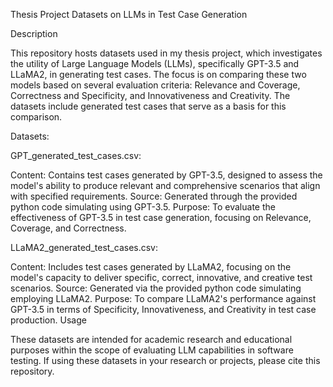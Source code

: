 Thesis Project Datasets on LLMs in Test Case Generation

Description

This repository hosts datasets used in my thesis project, which investigates the utility of Large Language Models (LLMs), specifically GPT-3.5 and LLaMA2, in generating test cases. The focus is on comparing these two models based on several evaluation criteria: Relevance and Coverage, Correctness and Specificity, and Innovativeness and Creativity. The datasets include generated test cases that serve as a basis for this comparison.

Datasets:

GPT_generated_test_cases.csv:

Content: Contains test cases generated by GPT-3.5, designed to assess the model's ability to produce relevant and comprehensive scenarios that align with specified requirements.
Source: Generated through the provided python code simulating using GPT-3.5.
Purpose: To evaluate the effectiveness of GPT-3.5 in test case generation, focusing on Relevance, Coverage, and Correctness.

LLaMA2_generated_test_cases.csv:

Content: Includes test cases generated by LLaMA2, focusing on the model's capacity to deliver specific, correct, innovative, and creative test scenarios.
Source: Generated via the provided python code simulating employing LLaMA2.
Purpose: To compare LLaMA2's performance against GPT-3.5 in terms of Specificity, Innovativeness, and Creativity in test case production.
Usage

These datasets are intended for academic research and educational purposes within the scope of evaluating LLM capabilities in software testing. If using these datasets in your research or projects, please cite this repository.

